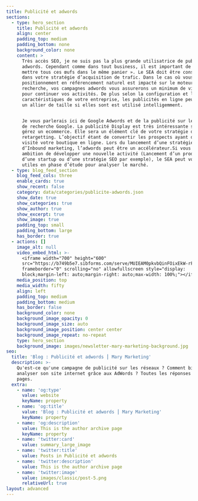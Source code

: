 ```yaml
---
title: Publicité et adwords
sections:
  - type: hero_section
    title: Publicité et adwords
    align: center
    padding_top: medium
    padding_bottom: none
    background_color: none
    content: >
      Très accès SEO, je ne suis pas la plus grande utilisatrice de publicité
      adwords. Cependant comme dans tout business, il est important de ne pas «
      mettre tous ces œufs dans le même panier ». Le SEA doit être considéré
      dans votre stratégie d’acquisition de trafic. Dans le cas où vous votre
      positionnement en référencement naturel est impacté sur le moteur de
      recherche, vos campagnes adwords vous assurerons un minimum de visiteur
      pour continuer vos activités. De plus selon la configuration et les
      caractéristiques de votre entreprise, les publicités en ligne peuvent être
      un allier de taille si elles sont est utilisé intelligemment. 


      Je vous parlerais ici de Google Adwords et de la publicité sur le moteur
      de recherche Google. La publicité Display est très intéressante si vous
      gérez un ecommerce. Elle sera un élément clé de votre stratégie de
      retargetting. L’objectif étant de convertir les prospects ayant déjà
      visité votre boutique en ligne. Lors du lancement d’une stratégie
      d’Inbound marketing, l’adwords peut être un accélérateur.Si vous avez pour
      ambition de développer une nouvelle activité (Lancement d’un produit,
      d’une startup ou d’une stratégie SEO par exemple), le SEA peut vous être
      utiles en phase d’étude pour analyser le marché.
  - type: blog_feed_section
    blog_feed_cols: three
    enable_cards: true
    show_recent: false
    category: data/categories/publicite-adwords.json
    show_date: true
    show_categories: true
    show_author: true
    show_excerpt: true
    show_image: true
    padding_top: small
    padding_bottom: large
    has_border: true
  - actions: []
    image_alt: null
    video_embed_html: >-
      <iframe width="700" height="600"
      src="https://b749b5e7.sibforms.com/serve/MUIEAM0pkvbQinFOixEkW-rF_LkKDOef_kUfJGtk7R9-UfYGPAJ_DiiVnVBksDThZYDqnmeVL4MnotsgclA_AehybCmA3NKcWHLbbvdkKvG0n34T7OuHuIsL2dj3-o197_s8hEpdP9x5L2dDoMQzA-iDTR8VKjJg43Ng3XjNLA8_kzDtFQqaWLGl0KlowvrzGYQ-eObrny3EASDU"
      frameborder="0" scrolling="no" allowfullscreen style="display:
      block;margin-left: auto;margin-right: auto;max-width: 100%;"></iframe>
    media_position: top
    media_width: fifty
    align: left
    padding_top: medium
    padding_bottom: medium
    has_border: false
    background_color: none
    background_image_opacity: 0
    background_image_size: auto
    background_image_position: center center
    background_image_repeat: no-repeat
    type: hero_section
    background_image: images/newsletter-mary-marketing-background.jpg
seo:
  title: 'Blog : Publicité et adwords ⎮ Mary Marketing'
  description: >-
    Qu'est-ce qu'une campagne de publicité sur les réseaux ? Comment bien
    analyser son site internet grâce aux AdWords ? Toutes les réponses sur cette
    pages.
  extra:
    - name: 'og:type'
      value: website
      keyName: property
    - name: 'og:title'
      value: 'Blog : Publicité et adwords ⎮ Mary Marketing'
      keyName: property
    - name: 'og:description'
      value: This is the author archive page
      keyName: property
    - name: 'twitter:card'
      value: summary_large_image
    - name: 'twitter:title'
      value: Posts in Publicité et adwords
    - name: 'twitter:description'
      value: This is the author archive page
    - name: 'twitter:image'
      value: images/classic/post-5.png
      relativeUrl: true
layout: advanced
---
```

